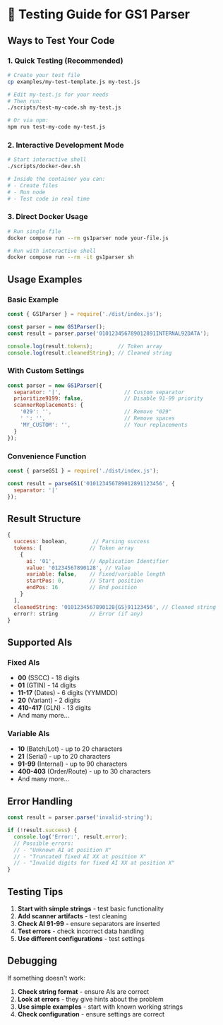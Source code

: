 # 🧪 Testing Guide for GS1 Parser

## Ways to Test Your Code

### 1. Quick Testing (Recommended)

```bash
# Create your test file
cp examples/my-test-template.js my-test.js

# Edit my-test.js for your needs
# Then run:
./scripts/test-my-code.sh my-test.js

# Or via npm:
npm run test-my-code my-test.js
```

### 2. Interactive Development Mode

```bash
# Start interactive shell
./scripts/docker-dev.sh

# Inside the container you can:
# - Create files
# - Run node
# - Test code in real time
```

### 3. Direct Docker Usage

```bash
# Run single file
docker compose run --rm gs1parser node your-file.js

# Run with interactive shell
docker compose run --rm -it gs1parser sh
```

## Usage Examples

### Basic Example

```javascript
const { GS1Parser } = require('./dist/index.js');

const parser = new GS1Parser();
const result = parser.parse('010123456789012891INTERNAL92DATA');

console.log(result.tokens);        // Token array
console.log(result.cleanedString); // Cleaned string
```

### With Custom Settings

```javascript
const parser = new GS1Parser({
  separator: '|',                    // Custom separator
  prioritize9199: false,             // Disable 91-99 priority
  scannerReplacements: {
    '029': '',                       // Remove "029"
    ' ': '',                         // Remove spaces
    'MY_CUSTOM': '',                 // Your replacements
  }
});
```

### Convenience Function

```javascript
const { parseGS1 } = require('./dist/index.js');

const result = parseGS1('010123456789012891123456', {
  separator: '|'
});
```

## Result Structure

```javascript
{
  success: boolean,        // Parsing success
  tokens: [               // Token array
    {
      ai: '01',           // Application Identifier
      value: '01234567890128', // Value
      variable: false,    // Fixed/variable length
      startPos: 0,        // Start position
      endPos: 16          // End position
    }
  ],
  cleanedString: '0101234567890128{GS}91123456', // Cleaned string
  error?: string          // Error (if any)
}
```

## Supported AIs

### Fixed AIs
- **00** (SSCC) - 18 digits
- **01** (GTIN) - 14 digits
- **11-17** (Dates) - 6 digits (YYMMDD)
- **20** (Variant) - 2 digits
- **410-417** (GLN) - 13 digits
- And many more...

### Variable AIs
- **10** (Batch/Lot) - up to 20 characters
- **21** (Serial) - up to 20 characters
- **91-99** (Internal) - up to 90 characters
- **400-403** (Order/Route) - up to 30 characters
- And many more...

## Error Handling

```javascript
const result = parser.parse('invalid-string');

if (!result.success) {
  console.log('Error:', result.error);
  // Possible errors:
  // - "Unknown AI at position X"
  // - "Truncated fixed AI XX at position X"
  // - "Invalid digits for fixed AI XX at position X"
}
```

## Testing Tips

1. **Start with simple strings** - test basic functionality
2. **Add scanner artifacts** - test cleaning
3. **Check AI 91-99** - ensure separators are inserted
4. **Test errors** - check incorrect data handling
5. **Use different configurations** - test settings

## Debugging

If something doesn't work:

1. **Check string format** - ensure AIs are correct
2. **Look at errors** - they give hints about the problem
3. **Use simple examples** - start with known working strings
4. **Check configuration** - ensure settings are correct

